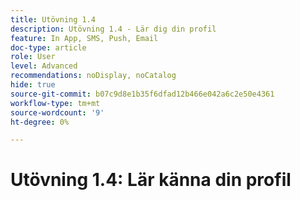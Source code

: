```yaml
---
title: Utövning 1.4
description: Utövning 1.4 - Lär dig din profil
feature: In App, SMS, Push, Email
doc-type: article
role: User
level: Advanced
recommendations: noDisplay, noCatalog
hide: true
source-git-commit: b07c9d8e1b35f6dfad12b466e042a6c2e50e4361
workflow-type: tm+mt
source-wordcount: '9'
ht-degree: 0%

---
```



# Utövning 1.4: Lär känna din profil
